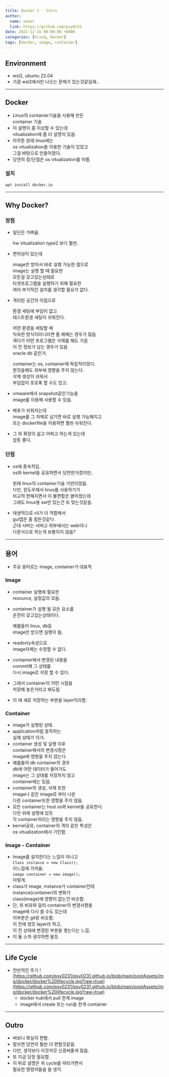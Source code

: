 ```yaml
---
title: Docker 1 - Intro
author:
  name: owner
  link: https://github.com/psy0231
date: 2022-12-16 00:00:00 +0900
categories: [Grind, Docker]
tags: [docker, image, container]
---
```


## Environment

- wsl2, ubuntu 22.04
- 가끔 wsl2에서만 나오는 문제가 있는것같길래..

---

## Docker

- Linux의 container기술을 사용해 만든  
container 기술
- 이 설명이 좀 이상할 수 있는데  
vitualization에 좀 더 설명이 있음.
- 아무튼 원래 linux에는  
os vitualization을 이용한 기술이 있었고  
그걸 바탕으로 만들어졌다.
- 당연히 장/단점은 os vitualization를 따름.

### 설치

```bash
apt install docker.io
```

---

## Why Docker?

### 장점

- 일단은 가벼움.
  
  hw vitualization type2 보다 훨씬.
- 편의성이 있는데  

  image만 받아서 바로 실행 가능한 점으로  
  image는 실행 할 때 필요한  
  모든걸 갖고있는상태로   
  타겟프로그램을 실행하기 위해 필요한  
  여러 부가적인 설치를 생각할 필요가 없다.

- 격리된 공간의 이점으로  

  환경 세팅에 부담이 없고  
  테스트환경 세팅이 쉬워진다.  

  어떤 환경을 세팅할 때  
  익숙한 방식이라니라면 좀 헤메는 경우가 많음  
  게다가 어떤 프로그램은 삭제를 해도 가끔  
  이 전 정보가 남는 경우가 있음  
  oracle db 같은거.  

  container는 os, container에 독립적이었다.  
  뭔짓을해도 외부에 영향을 주지 않는다.  
  삭제 생성이 쉬워서  
  부담없이 호로록 할 수도 있고.
- vmware에서 snapshot같은기능을  
image를 이용해 사용할 수 있음.
- 배포가 쉬워지는데  
image를 그 자체로 넘기면 바로 실행 가능해지고  
또는  dockerfile을 이용하면 훨씬 쉬워진다.
- 그 외 확장이 쉽고 어찌고 하는게 있는데  
암튼 좋다.

### 단점

- os에 종속적임.  
os와 kernel을 공유하면서 
당연한거겠지만..  

  원래 linux의 container기술 기반이었음.  
  다만, 윈도우에서 linux를 사용하기가   
  비교적 편해지면서 이 불편함은 옅어졌는데  
  그래도 linux용 sw만 있는건 또 맞는것같음.
- 태생적으로 cli가 더 적합해서  
gui앱은 좀 힘든것같다.  
근데 서버는 서버고 외부에서는 web이나  
다른식으로 하는게 보통이지 않음?

---

## 용어

- 주요 용어로는 image, container가 대표적

### Image

- container 실행에 필요한  
resource, 설정값의 모음.
- container가 실행 될 모든 요소를  
온전히 갖고있는상태이다.

  예를들어 linux, db등  
  image만 받으면 실행이 됨.
- readonly속성으로  
image자체는 수정할 수 없다.
- container에서 변경된 내용을  
commit해 그 상태를   
다시 image로 저장 할 수 있다.
- 그래서 container의 어떤 시점을  
저장해 놓은거라고 봐도됨
- 이 때 새로 저장하는 부분을 layer이라함.

### Container

- image가 실행된 상태.
- application처럼 동작하는  
실제 상태가 이거.
- container 생성 및 실행 이후  
container에서의 변경사항은  
image에 영향을 주지 않는다.
- 예를들어 db container의 경우  
db에 어떤 데이터가 들어가도  
image는 그 상태를 저장하지 않고  
container에는 있음.
- container의 생성, 삭제 또한  
image나 같은 image로 부터 나온  
다른 container또한 영향을 주지 않음.
- 모든 container는 host os와 kernel을 공유한다.  
다만 위에 설명에 있듯  
각 container끼리는 영향을 주지 않음.
- kernel공유, container의 격리 같은 특성은  
os vitualization에서 기인함.

### Image - Container

- Image를 설치한다는 느낌이 아니고   
`Class instance = new Class();`  
이느낌에 가까움.  
`image container = new image();`  
이렇게.
- class가 image, instance가 container인데   
instance(container)의 변화가  
class(image)에 영향이 없는건 비슷함.
- 단, 위 비유와 달리 container의 변경사항을  
image에 다시 쓸 수도 있는데  
이부분은 git랑 비슷함.  
이 전에 썼듯 layer라 하고,  
이 전 상태에 변경된 부분을 쌓는다는 느낌.
- 이 둘 스까 생각하면 될듯.

---

## Life Cycle

- 전반적인 주기
  ![https://github.com/psy0231/psy0231.github.io/blob/main/postAssets/img/docker/docker%20lifecycle.jpg?raw=true](https://github.com/psy0231/psy0231.github.io/blob/main/postAssets/img/docker/docker%20lifecycle.jpg?raw=true)
  - docker hub에서 pull 한게 image
  - image에서 create 또는 run을 한게 container

---

## Outro
- 써보니 확실히 편함.
- 잘쓰면 당연히 훨씬 더 편할것같음.
- 다만, 생각보다 이것저것 신경써줄게 많음.
- 또 지금 당장 필요함.
- 이 뒤로 설명은 위 cycle를 따라가면서  
필요한 명령어들을 쓸 생각.